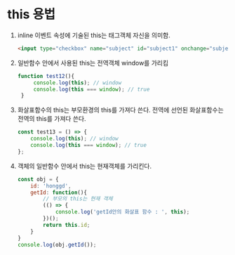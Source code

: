 # this 용법

1. inline 이벤트 속성에 기술된 this는 태그객체 자신을 의미함. 
    ```html
    <input type="checkbox" name="subject" id="subject1" onchange="subjectChanged(this);">
    ```
2. 일반함수 안에서 사용된 this는 전역객체 window를 가리킴
   ```javascript
   function test12(){
        console.log(this); // window
        console.log(this === window); // true
    }
    ```
3. 화살표함수의 this는 부모환경의 this를 가져다 쓴다. 전역에 선언된 화살표함수는 전역의 this를 가져다 쓴다.
    ```javascript
    const test13 = () => {
        console.log(this); // window
        console.log(this === window); // true
    };
    ```
4. 객체의 일반함수 안에서 this는 현재객체를 가리킨다.
    ```javascript
    const obj = {
        id: 'honggd',
        getId: function(){
            // 부모의 this는 현재 객체
            (() => {
                console.log('getId안의 화살표 함수 : ', this);
            })();
            return this.id;
        }
    }
    console.log(obj.getId());
    ```